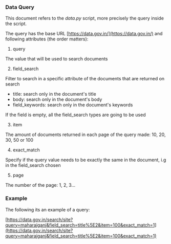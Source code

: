 ### Data Query

This document refers to the *data.py* script, more precisely the query inside the script.

The query has the base URL [https://data.gov.in/](https://data.gov.in/) and following attributes (the order matters):

1. query

The value that will be used to search documents

2. field_search

Filter to search in a specific attribute of the documents that are returned on search

  - title: search only in the document's title
  - body: search only in the document's body
  - field_keywords: search only in the document's keywords

If the field is empty, all the field_search types are going to be used

3. item
  
  The amount of documents returned in each page of the query made: 10, 20, 30, 50 or 100

4. exact_match
   
Specify if the query value needs to be exactly the same in the document, i.g in the field_search chosen

5. page

The number of the page: 1, 2, 3...

### Example

The following its an example of a query:
 
[https://data.gov.in/search/site?query=maharajganj&field_search=title%5E2&item=100&exact_match=1](https://data.gov.in/search/site?query=maharajganj&field_search=title%5E2&item=100&exact_match=1)